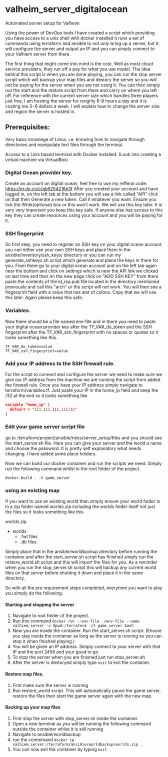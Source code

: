 # valheim_server_digitalocean
Automated server setup for Valheim

Using the power of DevOps tools I have created a script which providing you
have access to a unix shell with docker installed it runs a set of commands using terraform and ansible to not only bring up a server, but it will configure the server and output an IP and you can simply
connect to your Valhiem server from there.

The first thing that might come into mind is the cost. Well as most cloud
service providers, they run off a pay for what you use model. The idea behind
this script is when you are done playing, you can run the stop server script
which will backup your map files and destory the server so you will not be
paying for the server when you are not using it. You can then simply run the
start and the restore script from there and carry on where you left off. For
reference with the current server size which handles three players just fine,
I am hosting the server for roughly 6-8 hours a day and it is costing me $3-$6
dollars a week. I will explain how to change the server size and region the
server is hosted in. 

## Prerequisites:

Very basic knowlege of Linux. i.e. knowing how to navigate through directories
and manipulate text files through the terminal.

Access to a Unix based terminal with Docker installed. (Look into creating a virtual machine via VirtualBox)

### Digital Ocean provider key.

Create an account on digital ocean, feel free to use my refferal code: https://m.do.co/c/ab9254216e3f
After you created your account and have logged in, on the left tab at the
bottom you will see a link called "API" click on that then Generate a new token.
Call it whatever you want. Ensure you tick the Write(optional) box or this
won't work. We will use this key later. It is very very important you keep this
key safe. If anyone else has access to this key they can create resources using
your account and you will be paying for it. 

### SSH fingerprint

So first step, you need to register an SSH key on your digital ocean account.
you can either use your own SSH keys and place them in the
ansible/inventory/ssh_keys/ directory or you can run my generate_sshkeys.sh
script which generate and place the keys in there for you. From there go to your
digital ocean account and on the left tab again near the bottom and click on
settings which is near the API link we clicked on last time and then on the new page click on
"ADD SSH KEY" from there paste the contents of the id_rsa.pub file located in
the directory mentioned previously and call this "arch" or the script will not
work. You will then see a fingerprint field with a value that has alot of
colons. Copy that we will use this later. Again please keep this safe. 

### Variables. 

Now there should be a file named env-file and in there you need to paste your
digital ocean provider key after the TF_VAR_do_token and the SSH fingerprint
after the TF_VAR_ssh_fingerprint with no spaces or quotes so it looks something
like this.

```
TF_VAR_do_token=value
TF_VAR_ssh_fingerprint=value
```

### Add your IP address to the SSH firewall rule.

For the script to connect and configure the server we need to make sure we give
our IP address from the machine we are running the script from added the
firewall rule. Once you have your IP address simply navigate to
terraform/variables.tf. Just paste your IP in the home_ip field and keep the
/32 at the end so it looks something like 

```json
variable "home_ip" {
  default = "111.111.111.111/32"
}
```

### Edit your game server script file

go to /terraform/project/ansible/roles/server_setup/files and you should see
the start_server.sh file. Here you can give your server and the world a name
and choose the password. It is pretty self explanatory what needs changing.
I have added some place holders.

Now we can build our docker container and run the scripts we need.
Simply run the following command whilst in the root folder of the project.

```docker build . -t game_server```

### using an existing map 

If you want to use an existing world then simply ensure your world folder is in
a zip folder named worlds.zip including the worlds folder itself not just the files so it looks
something like this

worlds.zip
  * worlds
     * .fwl files
     * .db files 

Simply place that in the ansible/worldbackup directory before running the
container and after the start_server.sh script has finished simply run the restore_world.sh script and this will import the files
for you. As a reminder when you run the stop_server.sh script this will backup any current world files on that server before shutting it down and place it in the same directory.

So with all the pre requirement steps completed, everytime you want to play you
simply do the following. 

#### Starting and stopping the server

1. Navigate to root folder of the project.
2. Run this command ```docker run --env-file ./env-file --name valhiem_server -v $pwd:/terraform -it game_server bash```
3. Now you are inside the container. Run the start_server.sh script. (Ensure you stay inside the container as long as the server is running so you can stop it when finished playing.)
4. You will be given an IP address. Simply connect to your server with that IP and the port 2456 and your good to go. 
5. To stop the server when you are finished just run stop_server.sh
6. After the server is destoryed simply type ```exit``` to exit the container. 

#### Restore map files.

1. First make sure the server is running
2. Run restore_world script. This will automatically pause the game server, restore the files then start the game server again with the new map. 

#### Backing up your map files

1. First stop the server with stop_server.sh inside the container.
2. Open a new terminal as you will be running the following command outside the container whilst it is still running
3. Navigate to ansible/worldbackup 
4. run the commmand ```docker cp valhiem_server:/terraform/ansible/worldbackup/worlds.zip .```
5. You can now exit the container by typing ```exit```
